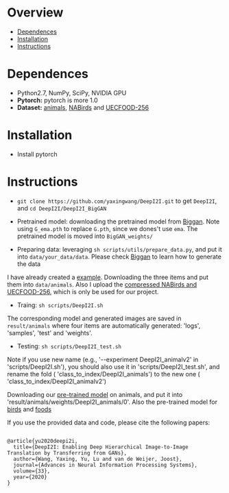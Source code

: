 # Overview 
- [Dependences](#dependences)
- [Installation](#installtion)
- [Instructions](#instructions)
# Dependences 
- Python2.7, NumPy, SciPy, NVIDIA GPU
- **Pytorch:** pytorch is more 1.0
- **Dataset:** [animals](https://github.com/NVlabs/FUNIT), [NABirds](https://dl.allaboutbirds.org/nabirds) and [UECFOOD-256](http://foodcam.mobi/dataset256.html) 

# Installation 
- Install pytorch
# Instructions

- `git clone https://github.com/yaxingwang/DeepI2I.git` to get `DeepI2I`, and `cd DeepI2I/DeepI2I_BigGAN`


- Pretrained model: downloading the pretrained model from [Biggan](https://github.com/ajbrock/BigGAN-PyTorch). Note using `G_ema.pth` to replace `G.pth`, since we dones't use `ema`. The pretrained model is moved into `BigGAN_weights/` 


- Preparing data: leveraging  `sh scripts/utils/prepare_data.py`, and put it into `data/your_data/data`. Please check [Biggan](https://github.com/ajbrock/BigGAN-PyTorch) to learn how to generate the data 

I have already created a [example](https://drive.google.com/drive/folders/1Wvmz_SHlJekHjuC4UJCncxdcJsYlwcCb?usp=sharing). Downloading the three items and put them into `data/animals`. Also I upload the [compressed NABirds and UECFOOD-256](https://drive.google.com/drive/folders/1mftJ5RpTs2zPkf3c19suIGMXkswrgO5f?usp=sharing), which is only be used for our project.  

- Traing: ```sh scripts/DeepI2I.sh```

The corresponding model and generated images are saved in   `result/animals` where four items are automatically generated: 'logs', 'samples', 'test' and 'weights'.  


- Testing: ```sh scripts/DeepI2I_test.sh```

Note if you use new name (e.g., '--experiment DeepI2I_animalv2' in 'scripts/DeepI2I.sh'), you should also use it in  'scripts/DeepI2I_test.sh', and rename the  fold ( 'class_to_index/DeepI2I_animals') to the new one ( 'class_to_index/DeepI2I_animalv2') 

Downloading  our [pre-trained model](https://drive.google.com/drive/folders/19pSSiNDmebtm17ymw3tYe5V5G9wI6RHR?usp=sharing) on animals, and put it into 'result/animals/weights/DeepI2I_animals/0'. Also the pre-trained model for [birds](https://drive.google.com/drive/folders/1gZpkFzLp9w8X1PsTiqPrPJWll5DgX2XP?usp=sharing) and [foods](https://drive.google.com/drive/folders/1RgdpYmOoWnX0gqQzETgcpZQTPJFAw5Pp?usp=sharing)


If you use the provided data and code, please cite the following papers:
 
```

@article{yu2020deepi2i,
  title={DeepI2I: Enabling Deep Hierarchical Image-to-Image Translation by Transferring from GANs},
  author={Wang, Yaxing, Yu, Lu and van de Weijer, Joost},
  journal={Advances in Neural Information Processing Systems},
  volume={33},
  year={2020}
}

```
